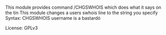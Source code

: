 This module provides command /CHGSWHOIS which does what it says on the tin
This module changes a users swhois line to the string you specify
Syntax: CHGSWHOIS username is a bastardó

License: GPLv3
